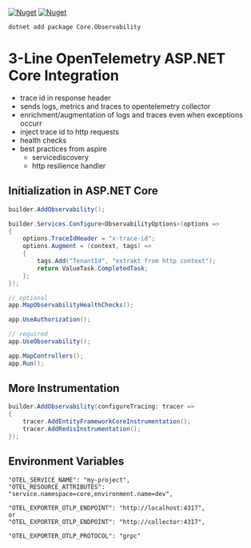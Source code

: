 [![Nuget](https://img.shields.io/nuget/v/Core.Observability)](https://www.nuget.org/packages/Core.Observability)
[![Nuget](https://img.shields.io/nuget/dt/Core.Observability)](https://www.nuget.org/packages/Core.Observability)

```
dotnet add package Core.Observability
```
# 3-Line OpenTelemetry ASP.NET Core Integration
- trace id in response header
- sends logs, metrics and traces to opentelemetry collector
- enrichment/augmentation of logs and traces even when exceptions occurr
- inject trace id to http requests
- health checks
- best practices from aspire
  - servicediscovery
  - http resilience handler

## Initialization in ASP.NET Core

```csharp
builder.AddObservability();

builder.Services.Configure<ObservabilityOptions>(options =>
{
    options.TraceIdHeader = "x-trace-id";
    options.Augment = (context, tags) =>
    {
        tags.Add("TenantId", "extrakt from http context");
        return ValueTask.CompletedTask;
    };
});
```

```csharp
// optional
app.MapObservabilityHealthChecks();

app.UseAuthorization();

// required
app.UseObservability();

app.MapControllers();
app.Run();
```

## More Instrumentation

```csharp
builder.AddObservability(configureTracing: tracer =>
{
    tracer.AddEntityFrameworkCoreInstrumentation();
    tracer.AddRedisInstrumentation();
});
```

## Environment Variables

```
"OTEL_SERVICE_NAME": "my-project",
"OTEL_RESOURCE_ATTRIBUTES": "service.namespace=core,environment.name=dev",

"OTEL_EXPORTER_OTLP_ENDPOINT": "http://localhost:4317",
or
"OTEL_EXPORTER_OTLP_ENDPOINT": "http://collector:4317",

"OTEL_EXPORTER_OTLP_PROTOCOL": "grpc"
```
